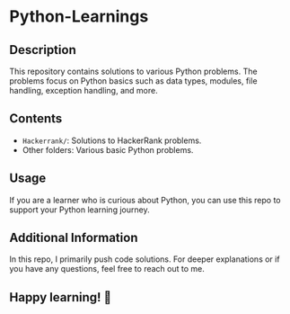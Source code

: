 # Python-Learnings

## Description
This repository contains solutions to various Python problems. The problems focus on Python basics such as data types, modules, file handling, exception handling, and more.

## Contents
- `Hackerrank/`: Solutions to HackerRank problems.
- Other folders: Various basic Python problems.

## Usage
If you are a learner who is curious about Python, you can use this repo to support your Python learning journey.

## Additional Information
In this repo, I primarily push code solutions. For deeper explanations or if you have any questions, feel free to reach out to me.

## Happy learning! 🚀
